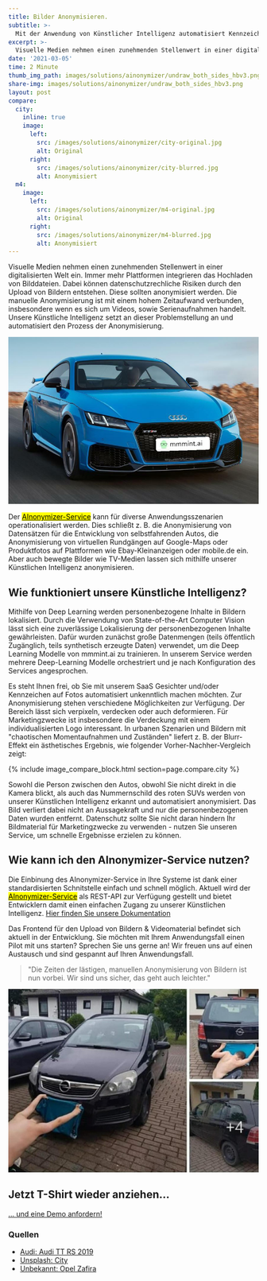 ```yaml
---
title: Bilder Anonymisieren.
subtitle: >-
  Mit der Anwendung von Künstlicher Intelligenz automatisiert Kennzeichen und Gesichter in Bildern anonymisieren - mit dem Service AInonymizer von mmmint.ai.
excerpt: >-
  Visuelle Medien nehmen einen zunehmenden Stellenwert in einer digitalisierten Welt ein. Immer mehr Plattformen integrieren das Hochladen von Bilddateien. Dabei können datenschutzrechliche Risiken durch den Upload von Bildern entstehen. Unsere Künstliche Intelligenz anonymisiert Bilder für diverse Anwendungsszenarien.
date: '2021-03-05'
time: 2 Minute
thumb_img_path: images/solutions/ainonymizer/undraw_both_sides_hbv3.png
share-img: images/solutions/ainonymizer/undraw_both_sides_hbv3.png
layout: post
compare:
  city:
    inline: true
    image:
      left:
        src: /images/solutions/ainonymizer/city-original.jpg
        alt: Original
      right:
        src: /images/solutions/ainonymizer/city-blurred.jpg
        alt: Anonymisiert
  m4:
    image:
      left:
        src: /images/solutions/ainonymizer/m4-original.jpg
        alt: Original
      right:
        src: /images/solutions/ainonymizer/m4-blurred.jpg
        alt: Anonymisiert
---
```


Visuelle Medien nehmen einen zunehmenden Stellenwert in einer digitalisierten Welt ein. Immer mehr Plattformen integrieren das Hochladen von Bilddateien. Dabei können datenschutzrechliche Risiken durch den Upload von Bildern entstehen. Diese sollten anonymisiert werden. Die manuelle Anonymisierung ist mit einem hohem Zeitaufwand verbunden, insbesondere wenn es sich um Videos, sowie Serienaufnahmen handelt. Unsere Künstliche Intelligenz setzt an dieser Problemstellung an und automatisiert den Prozess der Anonymisierung.

![Anonymized demo face and car](/images/solutions/ainonymizer/2314f3fed78c77b29373568b0740aac2124dab9150c8247c15ff7be374baa262.jpg)

Der [<mark>AInonymizer-Service</mark>](/solutions/ainonymizer/) kann für diverse Anwendungsszenarien operationalisiert werden. Dies schließt z. B. die Anonymisierung von Datensätzen für die Entwicklung von selbstfahrenden Autos, die Anonymisierung von virtuellen Rundgängen auf Google-Maps oder Produktfotos auf Plattformen wie Ebay-Kleinanzeigen oder mobile.de ein. Aber auch bewegte Bilder wie TV-Medien lassen sich mithilfe unserer Künstlichen Intelligenz anonymisieren.

## Wie funktioniert unsere Künstliche Intelligenz?

Mithilfe von Deep Learning werden personenbezogene Inhalte in Bildern lokalisiert. Durch die Verwendung von State-of-the-Art Computer Vision lässt sich eine zuverlässige Lokalisierung der personenbezogenen Inhalte gewährleisten. Dafür wurden zunächst große Datenmengen (teils öffentlich Zugänglich, teils synthetisch erzeugte Daten) verwendet, um die Deep Learning Modelle von mmmint.ai zu trainieren. In unserem Service werden mehrere Deep-Learning Modelle orchestriert und je nach Konfiguration des Services angesprochen. 

Es steht Ihnen frei, ob Sie mit unserem SaaS Gesichter und/oder Kennzeichen auf Fotos automatisiert unkenntlich machen möchten. Zur Anonymisierung stehen verschiedene Möglichkeiten zur Verfügung. Der Bereich lässt sich verpixeln, verdecken oder auch deformieren. Für Marketingzwecke ist insbesondere die Verdeckung mit einem individualisierten Logo interessant. In urbanen Szenarien und Bildern mit "chaotischen Momentaufnahmen und Zuständen" liefert z. B. der Blurr-Effekt ein ästhetisches Ergebnis, wie folgender Vorher-Nachher-Vergleich zeigt:

 {% include image_compare_block.html section=page.compare.city %}

Sowohl die Person zwischen den Autos, obwohl Sie nicht direkt in die Kamera blickt, als auch das Nummernschild des roten SUVs werden von unserer Künstlichen Intelligenz erkannt und automatisiert anonymisiert. Das Bild verliert dabei nicht an Aussagekraft und nur die personenbezogenen Daten wurden entfernt. Datenschutz sollte Sie nicht daran hindern Ihr Bildmaterial für Marketingzwecke zu verwenden - nutzen Sie unseren Service, um schnelle Ergebnisse erzielen zu können.

## Wie kann ich den AInonymizer-Service nutzen?

Die Einbinung des AInonymizer-Service in Ihre Systeme ist dank einer standardisierten Schnitstelle einfach und schnell möglich. Aktuell wird der [<mark>AInonymizer-Service</mark>](/solutions/ainonymizer/) als REST-API zur Verfügung gestellt und bietet Entwicklern damit einen einfachen Zugang zu unserer Künstlichen Intelligenz. [Hier finden Sie unsere Dokumentation](/solutions/ainonymizer_api.html)

Das Frontend für den Upload von Bildern & Videomaterial befindet sich aktuell in der Entwicklung. Sie möchten mit Ihrem Anwendungsfall einen Pilot mit uns starten? Sprechen Sie uns gerne an! Wir freuen uns auf einen Austausch und sind gespannt auf Ihren Anwendungsfall.

> "Die Zeiten der lästigen, manuellen Anonymisierung von Bildern ist nun vorbei. Wir sind uns sicher, das geht auch leichter."

![Opel Zafira manuelle Anoymisierung von Auto Kennzeichen](/images/solutions/ainonymizer/opel_zafira_crop.jpeg)

<section id="call-to-action" class="block cta-block bg-accent outer">
  <div class="inner-large">
    <div class="grid">
      <div class="cell block-content">
        <h2 class="block-title">Jetzt T-Shirt wieder anziehen...</h2>
      </div><!-- .block-content -->
      <div class="cell block-buttons">
        <a href="mailto:info@mmmint.ai" class="button white large">... und eine Demo anfordern!</a>
      </div><!-- .block-buttons -->
    </div><!-- .grid -->
  </div><!-- .inner -->
</section>

### Quellen

- [Audi: Audi TT RS 2019](audi.com)
- [Unsplash: City](https://unsplash.com/photos/jViepQKI01Q)
- [Unbekannt: Opel Zafira](https://www.langweiledich.net/bilderparade-dlvi/3/#DLVI_74)
